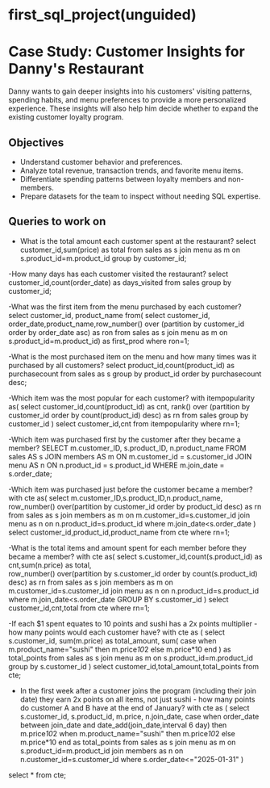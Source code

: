 # first_sql_project(unguided)
# Case Study: Customer Insights for Danny's Restaurant

Danny wants to gain deeper insights into his customers' visiting patterns, spending habits, and menu preferences to provide a more personalized experience.
These insights will also help him decide whether to expand the existing customer loyalty program.

## Objectives
- Understand customer behavior and preferences.
- Analyze total revenue, transaction trends, and favorite menu items.
- Differentiate spending patterns between loyalty members and non-members.
- Prepare datasets for the team to inspect without needing SQL expertise.

## Queries to work on 

- What is the total amount each customer spent at the restaurant?
  select customer_id,sum(price) as total
from sales as s
join menu as m
on s.product_id=m.product_id
group by customer_id;
  
-How many days has each customer visited the restaurant?
 select customer_id,count(order_date) as days_visited
from sales
group by customer_id;

-What was the first item from the menu purchased by each customer?
 select customer_id, product_name
from(
     select customer_id, order_date,product_name,row_number() over (partition by customer_id order by order_date asc) as ron
     from sales as s
	 join menu as m
     on s.product_id=m.product_id) as first_prod
     where ron=1;
     
-What is the most purchased item on the menu and how many times was it purchased by all customers? 
 select product_id,count(product_id) as purchasecount
from sales as s
group by product_id
order by purchasecount desc;

-Which item was the most popular for each customer?
 with itempopularity as(
select customer_id,count(product_id) as cnt,
rank() over (partition by customer_id order by count(product_id) desc) as rn
from sales
group by customer_id
)
select customer_id,cnt
from itempopularity
where rn=1;

-Which item was purchased first by the customer after they became a member?
 SELECT 
    m.customer_ID, s.product_ID, n.product_name
FROM
    sales AS s
        JOIN
    members AS m ON m.customer_id = s.customer_id
        JOIN
    menu AS n ON n.product_id = s.product_id
WHERE
    m.join_date = s.order_date;
    
-Which item was purchased just before the customer became a member?
 with cte as(
select m.customer_ID,s.product_ID,n.product_name,
row_number() over(partition by customer_id order by product_id desc) as rn
from sales as s
join members as m
on m.customer_id=s.customer_id
join menu as n
on n.product_id=s.product_id
where m.join_date<s.order_date
)
select customer_id,product_id,product_name
from cte
where rn=1;

-What is the total items and amount spent for each member before they became a member?
 with cte as(
select s.customer_id,count(s.product_id) as cnt,sum(n.price) as total,                         
row_number() over(partition by s.customer_id order by count(s.product_id) desc) as rn
from sales as s
join members as m
on m.customer_id=s.customer_id
join menu as n
on n.product_id=s.product_id
where m.join_date<s.order_date
 GROUP BY s.customer_id
)
select customer_id,cnt,total
from cte
where rn=1;

-If each $1 spent equates to 10 points and sushi has a 2x points multiplier - how many points would each customer have?
 with cte as (
     select s.customer_id,
     sum(m.price) as total_amount,
     sum(
         case
	     when m.product_name="sushi" then m.price*10*2
	     else m.price*10
	     end
     ) as total_points
    from sales as s
    join menu as m
    on s.product_id=m.product_id
    group by s.customer_id
    )
select customer_id,total_amount,total_points
from cte;

- In the first week after a customer joins the program (including their join date) they earn 2x points on all items, not just sushi - how many points do customer A and B have at the end of January?
  with cte as (
     select s.customer_id,
     s.product_id,
     m.price,
     n.join_date,
	 case
         when order_date between join_date and date_add(join_date,interval 6 day) then m.price*10*2
	     when m.product_name="sushi" then m.price*10*2
	     else m.price*10
	     end as total_points
    from sales as s
    join menu as m
    on s.product_id=m.product_id
    join members as n
    on n.customer_id=s.customer_id
    where s.order_date<="2025-01-31"
    )

select *
from cte;
